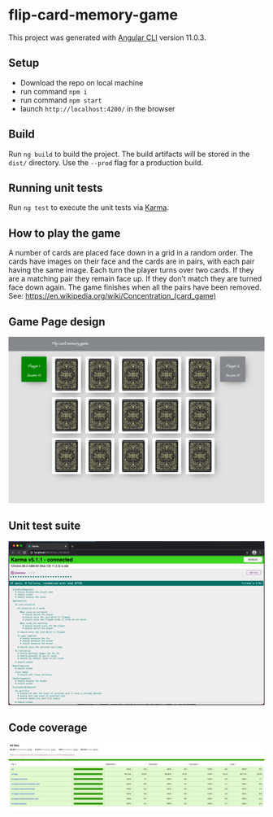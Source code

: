 # flip-card-memory-game

This project was generated with [Angular CLI](https://github.com/angular/angular-cli) version 11.0.3.

## Setup

- Download the repo on local machine
- run command `npm i`
- run command `npm start`
- launch `http://localhost:4200/` in the browser

## Build

Run `ng build` to build the project. The build artifacts will be stored in the `dist/` directory. Use the `--prod` flag for a production build.

## Running unit tests

Run `ng test` to execute the unit tests via [Karma](https://karma-runner.github.io).

## How to play the game

A number of cards are placed face down in a grid in a random order. The cards have images
on their face and the cards are in pairs, with each pair having the same image.
Each turn the player turns over two cards. If they are a matching pair they remain face up. If
they don’t match they are turned face down again.
The game finishes when all the pairs have been removed.
See: https://en.wikipedia.org/wiki/Concentration_(card_game)

## Game Page design

![](screenshots/page-ui.png)

## Unit test suite

![](screenshots/unit-tests.png)

## Code coverage

![](screenshots/code-coverage.png)

